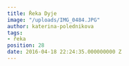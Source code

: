 ```yaml
---
title: Řeka Dyje
image: "/uploads/IMG_0484.JPG"
author: katerina-polednikova
tags:
- řeka
position: 28
date: 2016-04-18 22:24:35.000000000 Z
---
```

